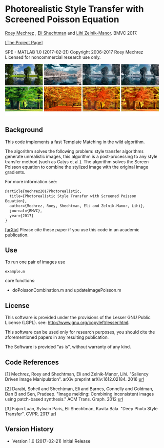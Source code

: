 
# Photorealistic Style Transfer with Screened Poisson Equation

[Roey Mechrez](http://cgm.technion.ac.il/people/Roey/) , [Eli Shechtman](https://research.adobe.com/person/eli-shechtman/) and [Lihi Zelnik-Manor](http://lihi.eew.technion.ac.il/). BMVC 2017.

[[The Project Page]](http://cgm.technion.ac.il/Computer-Graphics-Multimedia/Software/photorealism/)


SPE - MATLAB 1.0 (2017-02-21)
Copyright 2006-2017 Roey Mechrez Licensed for noncommercial research use only.

<div align='center'>
  <img src='example.png' color="black">
</div>

  

## Background

This code implements a fast Template Matching in the wild algorithm.

The algorithm solves the following problem: style transfer algorithms generate unrealistic images, this algorithm is a post-processing to any style transfer method (such as Gatys et al.). The algorithm solves the Screen Poisson equation to combine the stylized image with the original image gradients. 

For more information see:
```
@article{mechrez2017Photorealistic,
  title={Photorealistic Style Transfer with Screened Poisson Equation},
  author={Mechrez, Roey, Shechtman, Eli and Zelnik-Manor, Lihi},
  journal={BMVC},
  year={2017}
}
```

[[arXiv]](https://arxiv.org/abs/1709.09828)
Please cite these paper if you use this code in an academic publication.


## Use

To run one pair of images use 
```
example.m
```
core functions:
 - doPoissonCombination.m and updateImagePoisson.m


## License

   This software is provided under the provisions of the Lesser GNU Public License (LGPL). 
   see: http://www.gnu.org/copyleft/lesser.html.

   This software can be used only for research purposes, you should cite
   the aforementioned papers in any resulting publication.

   The Software is provided "as is", without warranty of any kind.


## Code References

[1] Mechrez, Roey and Shechtman, Eli and Zelnik-Manor, Lihi. "Saliency Driven Image Manipulation". arXiv preprint arXiv:1612.02184. 2016 [url](https://arxiv.org/abs/1612.02184)

[2] Darabi, Soheil and Shechtman, Eli and Barnes, Connelly and Goldman, Dan B and Sen, Pradeep. "Image melding: Combining inconsistent images using patch-based synthesis." ACM Trans. Graph. 2012 [url](http://www.ece.ucsb.edu/~psen/melding)

[3] Fujun Luan, Sylvain Paris, Eli Shechtman, Kavita Bala. "Deep Photo Style Transfer". CVPR. 2017 [url](https://github.com/luanfujun/deep-photo-styletransfer)




## Version History

* Version 1.0 (2017-02-21)
   Initial Release
